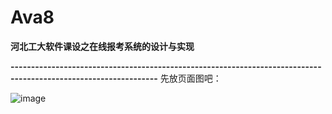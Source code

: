 # Ava8
**河北工大软件课设之在线报考系统的设计与实现**  

**----------------------------------------------------------------------------------------------------------------**
先放页面图吧：  

![image](登陆页面.png)
